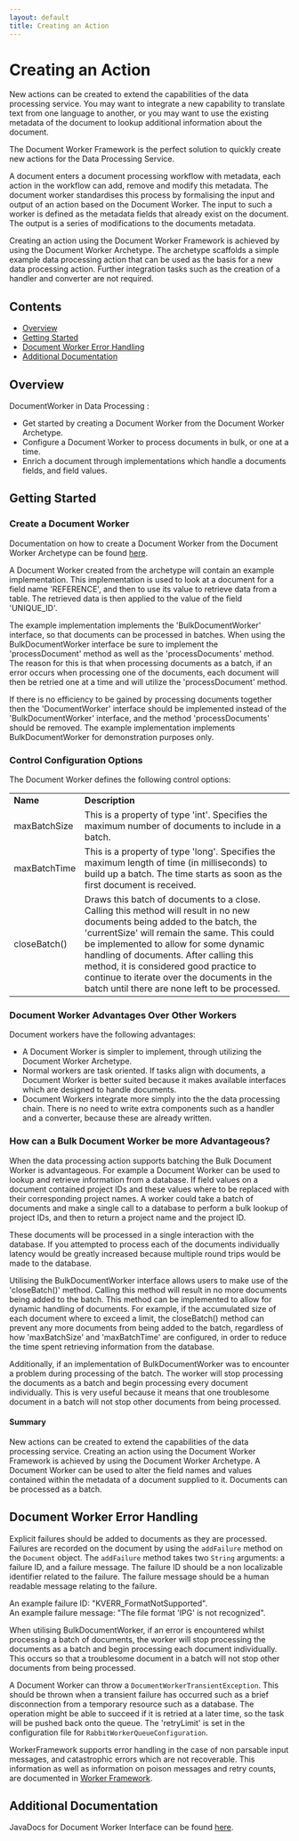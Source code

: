 ```yaml
---
layout: default
title: Creating an Action
---
```


# Creating an Action

New actions can be created to extend the capabilities of the data processing service. You may want to integrate a new capability to translate
text from one language to another, or you may want to use the existing metadata of the document to lookup additional information about the document.

The Document Worker Framework is the perfect solution to quickly create new actions for the Data Processing Service.

A document enters a document processing workflow with metadata, each action in the workflow can add, remove and modify this metadata.
The document worker standardises this process by formalising the input and output of an action based on the Document Worker.
The input to such a worker is defined as the metadata fields that already exist on the document.
The output is a series of modifications to the documents metadata.

Creating an action using the Document Worker Framework is achieved by using the Document Worker Archetype.
The archetype scaffolds a simple example data processing action that can be used as the basis for a new data processing action.
Further integration tasks such as the creation of a handler and converter are not required.

## Contents

+ [Overview](#overview)
+ [Getting Started](#getting-started)
+ [Document Worker Error Handling](#document-worker-error-handling)
+ [Additional Documentation](#additional-documentation)

## Overview

DocumentWorker in Data Processing :

+ Get started by creating a Document Worker from the Document Worker Archetype.
+ Configure a Document Worker to process documents in bulk, or one at a time.
+ Enrich a document through implementations which handle a documents fields, and field values.

## Getting Started

### Create a Document Worker

Documentation on how to create a Document Worker from the Document Worker Archetype can be found [here](WorkerArchetypeUsage).

A Document Worker created from the archetype will contain an example implementation. This implementation is used to look at a document for
a field name 'REFERENCE', and then to use its value to retrieve data from a table. The retrieved data is then applied to the value of the field 'UNIQUE_ID'.

The example implementation implements the 'BulkDocumentWorker' interface, so that documents can be processed in batches. When using the
BulkDocumentWorker interface be sure to implement the 'processDocument' method as well as the 'processDocuments' method. The reason for
this is that when processing documents as a batch, if an error occurs when processing one of the documents, each document will then be
retried one at a time and will utilize the 'processDocument' method.

If there is no efficiency to be gained by processing documents together then the 'DocumentWorker' interface should be implemented instead
of the 'BulkDocumentWorker' interface, and the method 'processDocuments' should be removed. The example implementation implements
BulkDocumentWorker for demonstration purposes only.

### Control Configuration Options

The Document Worker defines the following control options:

<table>
    <tr>
        <td><b>Name</b></td>
        <td><b>Description</b></td>
    </tr>
    <tr>
        <td>maxBatchSize</td>
        <td>This is a property of type 'int'. Specifies the maximum number of documents to include in a batch.</td>
    </tr>
    <tr>
        <td>maxBatchTime</td>
        <td>This is a property of type 'long'. Specifies the maximum length of time (in milliseconds) to build up a batch. The time starts as soon as the first document is received.</td>
    </tr>
    <tr>
        <td>closeBatch()</td>
        <td>Draws this batch of documents to a close. Calling this method will result in no new documents being added to the batch, the 'currentSize' will remain the same. This could be implemented to allow for some dynamic handling of documents. After calling this method, it is considered good practice to continue to iterate over the documents in the batch until there are none left to be processed.</td>
    </tr>
</table>

### Document Worker Advantages Over Other Workers

Document workers have the following advantages:

+ A Document Worker is simpler to implement, through utilizing the Document Worker Archetype.
+ Normal workers are task oriented. If tasks align with documents, a Document Worker is better suited because it makes available interfaces which are designed to handle documents.
+ Document Workers integrate more simply into the the data processing chain. There is no need to write extra components such as a handler and a converter, because these are already written.

### How can a Bulk Document Worker be more Advantageous?

When the data processing action supports batching the Bulk Document Worker is advantageous. For example a Document Worker can be used to
lookup and retrieve information from a database. If field values on a document contained project IDs and these values where to be replaced
with their corresponding project names. A worker could take a batch of documents and make a single call to a database to perform a bulk
lookup of project IDs, and then to return a project name and the project ID.

These documents will be processed in a single interaction with the database. If you attempted to process each of the documents
individually latency would be greatly increased because multiple round trips would be made to the database.

Utilising the BulkDocumentWorker interface allows users to make use of the 'closeBatch()' method. Calling this method will result in no
more documents being added to the batch. This method can be implemented to allow for dynamic handling of documents. For example, if the
accumulated size of each document where to exceed a limit, the closeBatch() method can prevent any more documents from being added
to the batch, regardless of how 'maxBatchSize' and 'maxBatchTime' are configured, in order to reduce the time spent retrieving
information from the database.

Additionally, if an implementation of BulkDocumentWorker was to encounter a problem during processing of the batch. The worker will stop
processing the documents as a batch and begin processing every document individually. This is very useful because it means that one
troublesome document in a batch will not stop other documents from being processed.

#### Summary

New actions can be created to extend the capabilities of the data processing service.
Creating an action using the Document Worker Framework is achieved by using the Document Worker Archetype.
A Document Worker can be used to alter the field names and values contained within the metadata of a document supplied to it.
Documents can be processed as a batch.

## Document Worker Error Handling

Explicit failures should be added to documents as they are processed. Failures are recorded on the document by using the
`addFailure` method on the `Document` object. The `addFailure` method takes two `String` arguments: a failure ID, and a
failure message. The failure ID should be a non localizable identifier related to the failure. The failure message
should be a human readable message relating to the failure.

An example failure ID: "KVERR_FormatNotSupported". <br/>
An example failure message: "The file format 'IPG' is not recognized".

When utilising BulkDocumentWorker, if an error is encountered whilst processing a batch of documents, the worker will stop processing the
documents as a batch and begin processing each document individually. This occurs so that a troublesome document in a batch will not stop
other documents from being processed.

A Document Worker can throw a `DocumentWorkerTransientException`. This should be thrown when a transient failure has occurred such as a
brief disconnection from a temporary resource such as a database. The operation might be able to succeed if it is retried at a later time,
so the task will be pushed back onto the queue. The 'retryLimit' is set in the configuration file for `RabbitWorkerQueueConfiguration`.

WorkerFramework supports error handling in the case of non parsable input messages, and catastrophic errors which are not recoverable.
This information as well as information on poison messages and retry counts, are documented in [Worker Framework](https://workerframework.github.io/worker-framework/index.html).

## Additional Documentation

JavaDocs for Document Worker Interface can be found [here](apidocs/index).